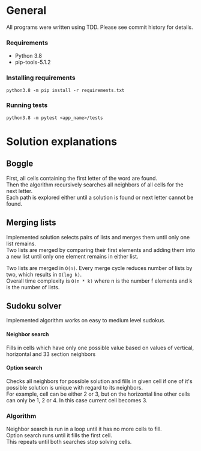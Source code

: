 # General

All programs were written using TDD. Please see commit history for details.

### Requirements

- Python 3.8
- pip-tools-5.1.2

### Installing requirements

`python3.8 -m pip install -r requirements.txt`

### Running tests

`python3.8 -m pytest <app_name>/tests`

# Solution explanations

## Boggle

First, all cells containing the first letter of the word are found.  
Then the algorithm recursively searches all neighbors of all cells for the next letter.  
Each path is explored either until a solution is found or next letter cannot be found. 

## Merging lists

Implemented solution selects pairs of lists and merges them until only one list remains.  
Two lists are merged by comparing their first elements and adding them into a new list until only one element remains in either list.

Two lists are merged in `O(n)`.
Every merge cycle reduces number of lists by two, which results in `O(log k)`.  
Overall time complexity is `O(n * k)` where n is the number f elements and k is the number of lists.

## Sudoku solver

Implemented algorithm works on easy to medium level sudokus.

#### Neighbor search 
Fills in cells which have only one possible value based on values of vertical, horizontal and 33 section neighbors  

#### Option search
Checks all neighbors for possible solution and fills in given cell if one of it's possible solution is unique with regard to its neighbors.  
For example, cell can be either 2 or 3, but on the horizontal line other cells can only be 1, 2 or 4. In this case current cell becomes 3.

### Algorithm
Neighbor search is run in a loop until it has no more cells to fill.  
Option search runs until it fills the first cell.  
This repeats until both searches stop solving cells.
